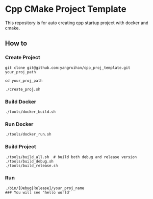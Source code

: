 # Cpp CMake Project Template
This repository is for auto creating cpp startup project with docker and cmake.

## How to

### Create Project
```
git clone git@github.com:yangruihan/cpp_proj_template.git your_proj_path

cd your_proj_path

./create_proj.sh
```

### Build Docker
```
./tools/docker_build.sh
```

### Run Docker
```
./tools/docker_run.sh
```

### Build Project
```
./tools/build_all.sh  # build both debug and release version
./tools/build_debug.sh
./tools/build_release.sh
```

### Run
```
./bin/[Debug|Release]/your_proj_name
### You will see 'hello world'
```

